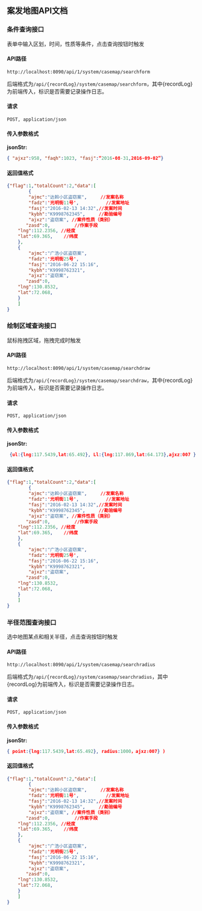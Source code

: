 ## 案发地图API文档

### 条件查询接口

表单中输入区划，时间，性质等条件，点击查询按钮时触发

#### API路径

```http
http://localhost:8090/api/1/system/casemap/searchform
```

后端格式为`/api/{recordLog}/system/casemap/searchform`，其中{recordLog}为前端传入，标识是否需要记录操作日志。

#### 请求

```
POST, application/json
```

#### 传入参数格式
**jsonStr:**
```json
{ "ajxz":958, "faqh":1023, "fasj":“2016-08-31,2016-09-02”}
```

#### 返回值格式

```json
{"flag":1,"totalCount":2,"data":[
		{
		"ajmc":"达斡小区盗窃案",     //发案名称
		"fadz":'光明街11号',	      //发案地址
		"fasj":"2016-02-13 14:32",//发案时间
		"kybh":"K9998762345",     //勘验编号
		"ajxz":"盗窃案", //案件性质（类别）	   "zasd":0,  		 //作案手段   	"lng":112.2356, //经度   	"lat":69.365,	 //纬度   	},
   	{
		"ajmc":"广浩小区盗窃案",
		"fadz":'光明街25号',
		"fasj":"2016-06-22 15:16",
		"kybh":"K9998762321",
		"ajxz":"盗窃案",	   "zasd":0,   	"lng":130.8532,   	"lat":72.068,   	}
	]
}
```

### 绘制区域查询接口

鼠标拖拽区域，拖拽完成时触发

#### API路径

```http
http://localhost:8090/api/1/system/casemap/searchdraw
```

后端格式为`/api/{recordLog}/system/casemap/searchdraw`，其中{recordLog}为前端传入，标识是否需要记录操作日志。

#### 请求

```
POST, application/json
```

#### 传入参数格式
**jsonStr:**
```json {ul:{lng:117.5439,lat:65.492}, Ll:{lng:117.869,lat:64.173},ajxz:007 }
```

#### 返回值格式

```json
{"flag":1,"totalCount":2,"data":[
		{
		"ajmc":"达斡小区盗窃案",     //发案名称
		"fadz":'光明街11号',	      //发案地址
		"fasj":"2016-02-13 14:32",//发案时间
		"kybh":"K9998762345",     //勘验编号
		"ajxz":"盗窃案", //案件性质（类别）	   "zasd":0,  		 //作案手段   	"lng":112.2356, //经度   	"lat":69.365,	 //纬度   	},
   	{
		"ajmc":"广浩小区盗窃案",
		"fadz":'光明街25号',
		"fasj":"2016-06-22 15:16",
		"kybh":"K9998762321",
		"ajxz":"盗窃案",	   "zasd":0,   	"lng":130.8532,   	"lat":72.068,   	}
	]
}
```

### 半径范围查询接口

选中地图某点和相关半径，点击查询按钮时触发

#### API路径

```http
http://localhost:8090/api/1/system/casemap/searchradius
```

后端格式为`/api/{recordLog}/system/casemap/searchradius`，其中{recordLog}为前端传入，标识是否需要记录操作日志。

#### 请求

```
POST, application/json
```

#### 传入参数格式
**jsonStr:**
```json
{ point:{lng:117.5439,lat:65.492}, radius:1000，ajxz:007} )
```

#### 返回值格式

```json
{"flag":1,"totalCount":2,"data":[
		{
		"ajmc":"达斡小区盗窃案",     //发案名称
		"fadz":'光明街11号',	      //发案地址
		"fasj":"2016-02-13 14:32",//发案时间
		"kybh":"K9998762345",     //勘验编号
		"ajxz":"盗窃案", //案件性质（类别）	   "zasd":0,  		 //作案手段   	"lng":112.2356, //经度   	"lat":69.365,	 //纬度   	},
   	{
		"ajmc":"广浩小区盗窃案",
		"fadz":'光明街25号',
		"fasj":"2016-06-22 15:16",
		"kybh":"K9998762321",
		"ajxz":"盗窃案",	   "zasd":0,   	"lng":130.8532,   	"lat":72.068,   	}
	]
}
```

